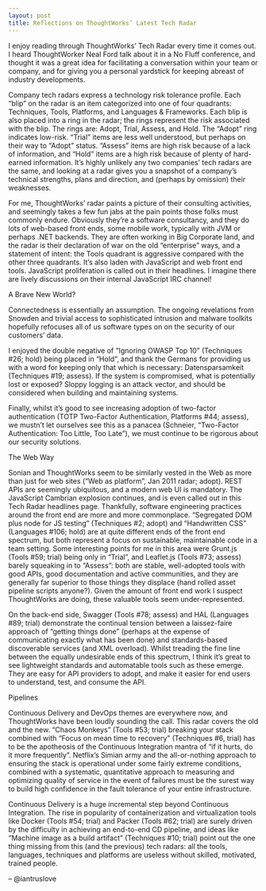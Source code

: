 ```yaml
---
layout: post
title: Reflections on ThoughtWorks’ Latest Tech Radar
---
```


I enjoy reading through ThoughtWorks’ Tech Radar every time it comes out.  I heard ThoughtWorker Neal Ford talk about it in a No Fluff conference, and thought it was a great idea for facilitating a conversation within your team or company, and for giving you a personal yardstick for keeping abreast of industry developments.

Company tech radars express a technology risk tolerance profile.  Each “blip” on the radar is an item categorized into one of four quadrants: Techniques, Tools, Platforms, and Languages & Frameworks.  Each blip is also placed into a ring in the radar; the rings represent the risk associated with the blip.  The rings are: Adopt, Trial, Assess, and Hold.  The “Adopt” ring indicates low-risk.  “Trial” items are less well understood, but perhaps on their way to “Adopt” status.  “Assess” items are high risk because of a lack of information, and “Hold” items are a high risk because of plenty of hard-earned information.  It’s highly unlikely any two companies’ tech radars are the same, and looking at a radar gives you a snapshot of a company’s technical strengths, plans and direction, and (perhaps by omission) their weaknesses.

For me, ThoughtWorks’ radar paints a picture of their consulting activities, and seemingly takes a few fun jabs at the pain points those folks must commonly endure.  Obviously they’re a software consultancy, and they do lots of web-based front ends, some mobile work, typically with JVM or perhaps .NET backends.  They are often working in Big Corporate land, and the radar is their declaration of war on the old “enterprise” ways, and a statement of intent: the Tools quadrant is aggressive compared with the other three quadrants.  It’s also laden with JavaScript and web front end tools. JavaScript proliferation is called out in their headlines. I imagine there are lively discussions on their internal JavaScript IRC channel!

A Brave New World?

Connectedness is essentially an assumption. The ongoing revelations from Snowden and trivial access to sophisticated intrusion and malware toolkits hopefully refocuses all of us software types on on the security of our customers’ data.

I enjoyed the double negative of “Ignoring OWASP Top 10” (Techniques #26; hold) being placed in “Hold”, and thank the Germans for providing us with a word for keeping only that which is necessary: Datensparsamkeit (Techniques #19; assess).  If the system is compromised, what is potentially lost or exposed?  Sloppy logging is an attack vector, and should be considered when building and maintaining systems.

Finally, whilst it’s good to see increasing adoption of two-factor authentication (TOTP Two-Factor Authentication, Platforms #44; assess), we mustn’t let ourselves see this as a panacea (Schneier, “Two-Factor Authentication: Too Little, Too Late”), we must continue to be rigorous about our security solutions.


The Web Way

Sonian and ThoughtWorks seem to be similarly vested in the Web as more than just for web sites (“Web as platform”, Jan 2011 radar; adopt).  REST APIs are seemingly ubiquitous, and a modern web UI is mandatory. The JavaScript Cambrian explosion continues, and is even called out in this Tech Radar headlines page.  Thankfully, software engineering practices around the front end are more and more commonplace.  “Segregated DOM plus node for JS testing” (Techniques #2; adopt) and “Handwritten CSS” (Languages #106; hold) are at quite different ends of the front end spectrum, but both represent a focus on sustainable, maintainable code in a team setting.  Some interesting points for me in this area were Grunt.js (Tools #59; trial) being only in “Trial”, and Leaflet.js (Tools #73; assess) barely squeaking in to “Assess”: both are stable, well-adopted tools with good APIs, good documentation and active communities, and they are generally far superior to those things they displace (hand rolled asset pipeline scripts anyone?).  Given the amount of front end work I suspect ThoughtWorks are doing, these valuable tools seem under-represented.

On the back-end side, Swagger (Tools #78; assess) and HAL (Languages #89; trial) demonstrate the continual tension between a laissez-faire approach of “getting things done” (perhaps at the expense of communicating exactly what has been done) and standards-based discoverable services (and XML overload).  Whilst treading the fine line between the equally undesirable ends of this spectrum, I think it’s great to see lightweight standards and automatable tools such as these emerge. They are easy for API providers to adopt, and make it easier for end users to understand, test, and consume the API.

Pipelines

Continuous Delivery and DevOps themes are everywhere now, and ThoughtWorks have been loudly sounding the call.  This radar covers the old and the new.  “Chaos Monkeys” (Tools #53; trial) breaking your stack combined with “Focus on mean time to recovery” (Techniques #6, trial) has to be the apotheosis of the Continuous Integration mantra of “if it hurts, do it more frequently”.  Netflix’s Simian army and the all-or-nothing approach to ensuring the stack is operational under some fairly extreme conditions, combined with a systematic, quantitative approach to measuring and optimizing quality of service in the event of failures must be the surest way to build high confidence in the fault tolerance of your entire infrastructure.

Continuous Delivery is a huge incremental step beyond Continuous Integration.  The rise in popularity of containerization and virtualization tools like Docker (Tools #54; trial) and Packer (Tools #62; trial) are surely driven by the difficulty in achieving an end-to-end CD pipeline, and ideas like “Machine image as a build artifact” (Techniques #10; trial) point out the one thing missing from this (and the previous) tech radars: all the tools, languages, techniques and platforms are useless without skilled, motivated, trained people.

– @iantruslove
